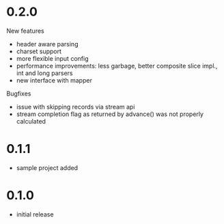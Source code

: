 0.2.0
==========
New features
* header aware parsing
* charset support
* more flexible input config
* performance improvements: less garbage, better composite slice impl., int and long parsers
* new interface with mapper
 
Bugfixes
* issue with skipping records via stream api
* stream completion flag as returned by advance() was not properly calculated  
    
0.1.1
==========
* sample project added

0.1.0
==========
* initial release
    